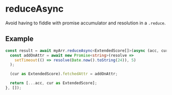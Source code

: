 # reduceAsync

Avoid having to fiddle with promise accumulator and resolution in a `.reduce`.

## Example

```typescript
const result = await myArr.reduceAsync<ExtendedScore[]>(async (acc, cur) => {
  const addOnAttr = await new Promise<string>(resolve =>
    setTimeout(() => resolve(Date.now().toString(24)), 5)
  );

  (cur as ExtendedScore).fetchedAttr = addOnAttr;

  return [...acc, cur as ExtendedScore];
}, []);
```
  